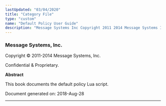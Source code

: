 ```yaml
---
lastUpdated: "03/04/2020"
title: "Category File"
type: "custom"
name: "Default Policy User Guide"
description: "Message Systems Inc Copyright 2011 2014 Message Systems Inc Confidential Proprietary Abstract This book documents the default policy Lua script Document generated on 2018 Aug 28 Table of Contents Preface 1 Enabling the Policy Scripts 2 Configuration Items 3 Use Cases 3 1 Policy Categories 4 Configuration Details 4 1..."
---
```


### Message Systems, Inc.

Copyright © 2011-2014 Message Systems, Inc.

<a name="idp149424"></a> 

Confidential & Proprietary.

**Abstract**

This book documents the default policy Lua script.

Document generated on: 2018-Aug-28

* * *


